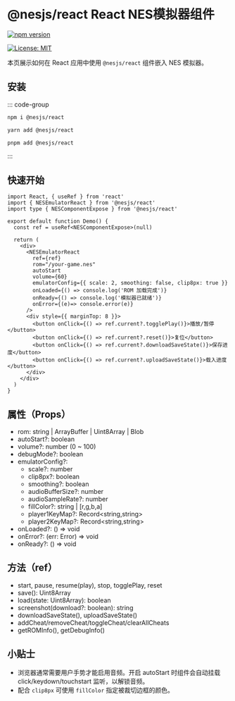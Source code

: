 # @nesjs/react React NES模拟器组件

[![npm version](https://badge.fury.io/js/%40nesjs%2Fcore.svg)](https://badge.fury.io/js/%40nesjs%2Freact)

[![License: MIT](https://img.shields.io/badge/License-MIT-yellow.svg)](https://opensource.org/licenses/MIT)

本页展示如何在 React 应用中使用 `@nesjs/react` 组件嵌入 NES 模拟器。

## 安装

::: code-group
```bash [npm]
npm i @nesjs/react
```

```bash [yarn]
yarn add @nesjs/react
```

```bash [pnpm]
pnpm add @nesjs/react
```
:::

## 快速开始

```tsx
import React, { useRef } from 'react'
import { NESEmulatorReact } from '@nesjs/react'
import type { NESComponentExpose } from '@nesjs/react'

export default function Demo() {
  const ref = useRef<NESComponentExpose>(null)

  return (
    <div>
      <NESEmulatorReact
        ref={ref}
        rom="/your-game.nes"
        autoStart
        volume={60}
        emulatorConfig={{ scale: 2, smoothing: false, clip8px: true }}
        onLoaded={() => console.log('ROM 加载完成')}
        onReady={() => console.log('模拟器已就绪')}
        onError={(e)=> console.error(e)}
      />
      <div style={{ marginTop: 8 }}>
        <button onClick={() => ref.current?.togglePlay()}>播放/暂停</button>
        <button onClick={() => ref.current?.reset()}>复位</button>
        <button onClick={() => ref.current?.downloadSaveState()}>保存进度</button>
        <button onClick={() => ref.current?.uploadSaveState()}>载入进度</button>
      </div>
    </div>
  )
}
```

## 属性（Props）

- rom: string | ArrayBuffer | Uint8Array | Blob
- autoStart?: boolean
- volume?: number (0 ~ 100)
- debugMode?: boolean
- emulatorConfig?:
  - scale?: number
  - clip8px?: boolean
  - smoothing?: boolean
  - audioBufferSize?: number
  - audioSampleRate?: number
  - fillColor?: string | [r,g,b,a]
  - player1KeyMap?: Record<string,string>
  - player2KeyMap?: Record<string,string>
- onLoaded?: () => void
- onError?: (err: Error) => void
- onReady?: () => void

## 方法（ref）

- start, pause, resume(play), stop, togglePlay, reset
- save(): Uint8Array
- load(state: Uint8Array): boolean
- screenshot(download?: boolean): string
- downloadSaveState(), uploadSaveState()
- addCheat/removeCheat/toggleCheat/clearAllCheats
- getROMInfo(), getDebugInfo()

## 小贴士

- 浏览器通常需要用户手势才能启用音频。开启 autoStart 时组件会自动挂载 click/keydown/touchstart 监听，以解锁音频。
- 配合 `clip8px` 可使用 `fillColor` 指定被裁切边框的颜色。
